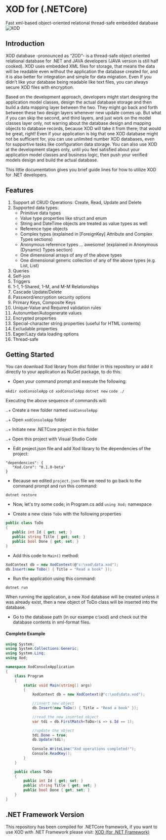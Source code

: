 ﻿# XOD for (.NETCore)
Fast xml-based object-oriented relational thread-safe embedded database
![XOD](https://raw.githubusercontent.com/mhsallam/xod.core/master/logo.jpg)


## Introduction
XOD database -pronounced as “ZOD”- is a thread-safe object oriented relational database for .NET and JAVA developers (JAVA version is still half cooked). XOD uses embedded XML files for storage, that means the data will be readable even without the application the database created for, and it is also better for integration and simple for data migration. Even If you didn’t like your database being readable like text files, you can always secure XOD files with encryption.

Based on the development approach, developers might start designing the application model classes, design the actual database storage and then build a data mapping layer between the two. They might go back and forth between these two design layers whenever new update comes up. But what if you can skip the second, and third layers, and just work on the model classes layer only, not warring about the database design and mapping objects to database records, because XOD will take it from there; that would be great, right! Even if your application is big that one XOD database might not be sufficient for, you can use unlimited number XOD databases, even for supportive tasks like configuration data storage. You can also use XOD at the development stages only, until you feel satisfied about your application model classes and business logic, then push your verified models design and build the actual database.

This little documentation gives you brief guide lines for how to utilize XOD for .NET developers.


## Features
1. Support all CRUD Operations: Create, Read, Update and Delete
2. Supported data types:
     * Primitive data types
     * Value type properties like struct and enum
     * String and DateTime objects are treated as value types as well
     * Reference type objects
     * Complex types (explained in [ForeignKey] Attribute and Complex Types sections)
     * Anonymous reference types … awesome! (explained in Anonymous (Dynamic) Types section)
     * One dimensional arrays of any of the above types
     * One dimensional generic collection of any of the above types (e.g. List<int>, List<Book>)
2. Queries
3. Self-join
4. Triggers
5. 1-1, 1-Shared, 1-M, and M-M Relationships
6. Cascade Update/Delete
7. Password/encryption security options
8. Primary Keys, Composite Keys
9. Unique-Value and Required validation rules
10. Autonumber/Autogenerate values
11. Encrypted properties
12. Special-character string properties (useful for HTML contents)
13. Excludable properties
14. Eager/Lazy data loading options
15. Thread-safe

## Getting Started
You can download Xod library from dist folder in this repository or add it directly to your application as NuGet package, to do this:

* Open your command prompt and execute the following:

```mkdir xodConsoleApp```
```cd xodConsoleApp```
```dotnet new```
```code ./```

Executing the above sequence of commands will:

..+ Create a new folder named ```xodConsoleApp```

..+ Open ```xodConsoleApp``` folder

..+ Initiate new .NETCore project in this folder

..+ Open this project with Visual Studio Code

* Edit project.json file and add Xod library to the dependencies of the project:

```
"dependencies": {
   "Xod.Core": "0.1.0-beta"
}
```


* Because we edited ```project.json``` file we need to go back to the command prompt and run this command:

```
dotnet restore
```

* Now, let's try some code; in Program.cs add ```using Xod;``` namespace

* Create a new class ```ToDo``` with the following properties 

```csharp
public class ToDo
{
   public int Id { get; set; }
   public string Title { get; set; }
   public bool Done { get; set; }
}
``` 

* Add this code to ```Main()``` method:

```csharp
XodContext db = new XodContext(@"c:\xod\data.xod");
db.Insert(new ToDo() { Title = "Read a book" });
```

* Run the application using this command:

```
dotnet run
```

When running the application, a new Xod database will be created unless it was already exist, then a new object of ToDo class will be inserted into the database.

* Go to the database path (in our exampe c:\\xod) and check out the database contents in xml-format files.


#### Complete Example

```csharp
using System;
using System.Collections.Generic;
using System.Linq;
using Xod;

namespace XodConsoleApplication
{
    class Program
    {
        static void Main(string[] args)
        {
            XodContext db = new XodContext(@"c:\xod\data.xod");

            //insert new object
            db.Insert(new ToDo() { Title = "Read a book" });

            //read the new inserted object
            var tdi = db.FirstMatch<ToDo>(s => s.Id == 1);

            //update the object
            tdi.Done = true;
            db.Update(tdi);
            
            Console.WriteLine("Xod operations completed!");
            Console.ReadKey();
        }
    }

    public class ToDo
    {
        public int Id { get; set; }
        public string Title { get; set; }
        public bool Done { get; set; }
    }
}
```

## .NET Framework Version
This repository has been compiled for .NETCore framework, if you want to use XOD with .NET Framework please visit:
[XOD (for .NET Framework)](https://github.com/mhsallam/xod)

